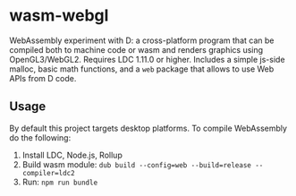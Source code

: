 # wasm-webgl
WebAssembly experiment with D: a cross-platform program that can be compiled both to machine code or wasm and renders graphics using OpenGL3/WebGL2. Requires LDC 1.11.0 or higher. Includes a simple js-side malloc, basic math functions, and a `web` package that allows to use Web APIs from D code.

## Usage
By default this project targets desktop platforms. To compile WebAssembly do the following:
1. Install LDC, Node.js, Rollup
2. Build wasm module:
   `dub build --config=web --build=release --compiler=ldc2`
3. Run:
   `npm run bundle`
